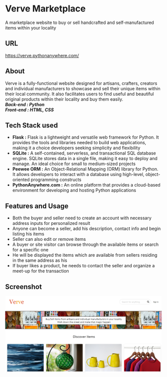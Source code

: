 
# Verve Marketplace

A marketplace website to buy or sell handcrafted and self-manufactured items within your locality


## URL

https://verve.pythonanywhere.com/
## About

Verve is a fully-functional website designed for artisans, crafters, creators and individual manufacturers to showcase and sell their unique items within their local community. It also facilitates users to find useful and beautiful original products within their locality and buy them easily.\
_**Back-end : Python**_\
_**Front-end : HTML, CSS**_

## Tech Stack used

- **Flask :**  Flask is a lightweight and versatile web framework for Python. It provides the tools and libraries needed to build web applications, making it a choice developers seeking simplicity and flexibility
- **SQLite :** A self-contained, serverless, and transactional SQL database engine. SQLite stores data in a single file, making it easy to deploy and manage. An ideal choice for small to medium-sized projects
- **Peewee ORM :** An Object-Relational Mapping (ORM) library for Python. It allows developers to interact with a database using high-level, object-oriented programming constructs
- **PythonAnywhere.com :** An online platform that provides a cloud-based environment for developing and hosting Python applications
## Features and Usage

- Both the buyer and seller need to create an account with necessary address inputs for personalized result
- Anyone can become a seller, add his description, contact info and begin listing his items
- Seller can also edit or remove items
- A buyer or site visitor can browse through the available items or search for a specific one
- He will be displayed the items which are available from sellers residing in the same address as his
- If buyer likes a product, he needs to contact the seller and organize a meet-up for the transaction
## Screenshot

![Verve Homepage](https://github.com/SayanDas74/Marketplace_website_Verve/blob/master/static/images/Screenshot%20(65).png?raw=true)